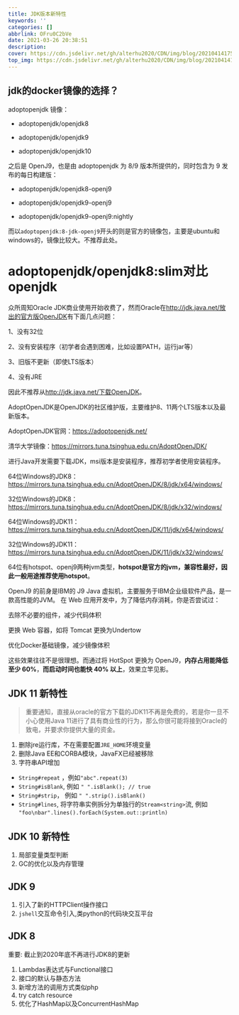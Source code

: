```yaml
---
title: JDK版本新特性
keywords: ''
categories: []
abbrlink: OFru0C2bVe
date: 2021-03-26 20:38:51
description:
cover: https://cdn.jsdelivr.net/gh/alterhu2020/CDN/img/blog/20210414175757.jpeg
top_img: https://cdn.jsdelivr.net/gh/alterhu2020/CDN/img/blog/20210414175757.jpeg
---
```



## jdk的docker镜像的选择？

adoptopenjdk 镜像：

- adoptopenjdk/openjdk8

- adoptopenjdk/openjdk9

- adoptopenjdk/openjdk10

之后是 OpenJ9，也是由 adoptopenjdk 为 8/9 版本所提供的，同时包含为 9 发布的每日构建版：

- adoptopenjdk/openjdk8-openj9

- adoptopenjdk/openjdk9-openj9

- adoptopenjdk/openjdk9-openj9:nightly

而以`adoptopenjdk:8-jdk-openj9`开头的则是官方的镜像包，主要是ubuntu和windows的，镜像比较大。不推荐此处。

# adoptopenjdk/openjdk8:slim对比openjdk

众所周知Oracle JDK商业使用开始收费了，然而Oracle在<http://jdk.java.net/放出的官方版OpenJDK>有下面几点问题：

1、没有32位

2、没有安装程序（初学者会遇到困难，比如设置PATH，运行jar等）

3、旧版不更新（即使LTS版本）

4、没有JRE

因此不推荐从<http://jdk.java.net/下载OpenJDK>。

AdoptOpenJDK是OpenJDK的社区维护版，主要维护8、11两个LTS版本以及最新版本。

AdoptOpenJDK官网：<https://adoptopenjdk.net/>

清华大学镜像：<https://mirrors.tuna.tsinghua.edu.cn/AdoptOpenJDK/>

进行Java开发需要下载JDK，msi版本是安装程序，推荐初学者使用安装程序。

64位Windows的JDK8：<https://mirrors.tuna.tsinghua.edu.cn/AdoptOpenJDK/8/jdk/x64/windows/>

32位Windows的JDK8：<https://mirrors.tuna.tsinghua.edu.cn/AdoptOpenJDK/8/jdk/x32/windows/>

64位Windows的JDK11：<https://mirrors.tuna.tsinghua.edu.cn/AdoptOpenJDK/11/jdk/x64/windows/>

32位Windows的JDK11：<https://mirrors.tuna.tsinghua.edu.cn/AdoptOpenJDK/11/jdk/x32/windows/>

64位有hotspot、openj9两种jvm类型，**hotspot是官方的jvm，兼容性最好，因此一般用途推荐使用hotspot**。

OpenJ9 的前身是IBM的 J9 Java 虚拟机，主要服务于IBM企业级软件产品，是一款高性能的JVM。
在 Web 应用开发中，为了降低内存消耗，你是否尝试过：

去除不必要的组件，减少代码体积

更换 Web 容器，如将 Tomcat 更换为Undertow

优化Docker基础镜像，减少镜像体积

这些效果往往不是很理想。而通过将 HotSpot 更换为 OpenJ9，**内存占用能降低至少 60%**，**而启动时间也能快 40% 以上**，效果立竿见影。

## JDK 11 新特性

> 重要通知，直接从oracle的官方下载的JDK11不再是免费的，若是你一旦不小心使用Java 11进行了具有商业性的行为，那么你很可能将接到Oracle的致电，并要求你提供大量的资金。

1. 删除jre运行库，不在需要配置`JRE_HOME`环境变量
2. 删除Java EE和CORBA模块，JavaFX已经被移除
3. 字符串API增加

- `String#repeat` ，例如`"abc".repeat(3)`
- `String#isBlank`, 例如 `" ".isBlank(); // true`
- `String#strip`， 例如 `" ".strip().isBlank()`
- `String#lines`, 将字符串实例拆分为单独行的`Stream<string>`流, 例如 `"foo\nbar".lines().forEach(System.out::println)`

## JDK 10 新特性

1. 局部变量类型判断
2. GC的优化以及内存管理

## JDK 9

1. 引入了新的HTTPClient操作接口
2. `jshell`交互命令引入,类python的代码块交互平台

## JDK 8

重要: 截止到2020年底不再进行JDK8的更新

1. Lambdas表达式与Functional接口
2. 接口的默认与静态方法
3. 新增方法的调用方式类似php
4. try catch resource
5. 优化了HashMap以及ConcurrentHashMap

